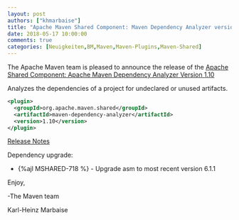```yaml
---
layout: post
authors: ["khmarbaise"]
title: "Apache Maven Shared Component: Maven Dependency Analyzer version 1.10 Released"
date: 2018-05-17 10:00:00
comments: true
categories: [Neuigkeiten,BM,Maven,Maven-Plugins,Maven-Shared]
---
```

The Apache Maven team is pleased to announce the release of the 
[Apache Shared Component: Apache Maven Dependency Analyzer Version 1.10](http://maven.apache.org/shared/maven-dependency-analyzer/)

Analyzes the dependencies of a project for undeclared or unused artifacts.

``` xml
<plugin>
  <groupId>org.apache.maven.shared</groupId>
  <artifactId>maven-dependency-analyzer</artifactId>
  <version>1.10</version>
</plugin>
```

<!-- more -->

[Release Notes](https://issues.apache.org/jira/secure/ReleaseNote.jspa?projectId=12317922&version=12343067)

Dependency upgrade:

 * {%ajl MSHARED-718 %} - Upgrade asm to most recent version 6.1.1

Enjoy,

-The Maven team

Karl-Heinz Marbaise
